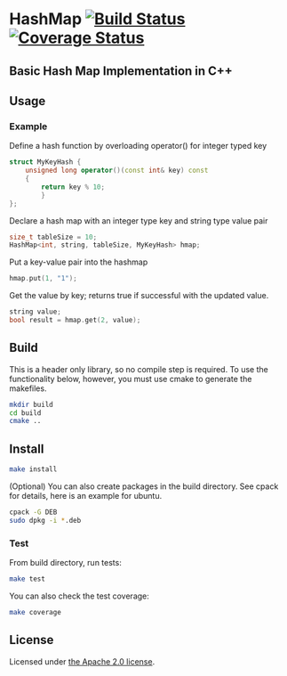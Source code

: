 # HashMap [![Build Status](https://travis-ci.org/aozturk/HashMap.svg?branch=master)](https://travis-ci.org/aozturk/HashMap) [![Coverage Status](https://coveralls.io/repos/aozturk/HashMap/badge.svg?branch=master&service=github)](https://coveralls.io/github/aozturk/hashMap?branch=master)

Basic Hash Map Implementation in C++
------------------------------------

## Usage

### Example

Define a hash function by overloading operator() for integer typed key

```c++
struct MyKeyHash {
	unsigned long operator()(const int& key) const
	{
		return key % 10;
    	}
};
```
	
Declare a hash map with an integer type key and string type value pair

```c++
size_t tableSize = 10;
HashMap<int, string, tableSize, MyKeyHash> hmap;
```

Put a key-value pair into the hashmap

```c++
hmap.put(1, "1");
```

Get the value by key; returns true if successful with the updated value.

```c++
string value;
bool result = hmap.get(2, value);
```

## Build

This is a header only library, so no compile step is required.
To use the functionality below, however, you must use cmake to generate
the makefiles.

```bash
mkdir build
cd build
cmake ..
```

## Install

```bash
make install
```

(Optional) You can also create packages in the build directory.
See cpack for details, here is an example for ubuntu.

```bash
cpack -G DEB
sudo dpkg -i *.deb
```

### Test

From build directory, run tests:

```bash
make test
```

You can also check the test coverage:

```bash
make coverage
```

## License

Licensed under [the Apache 2.0 license](LICENSE). 
